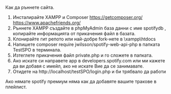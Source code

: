 
Как да ръннете сайта.
1. Инсталирайте XAMPP и Composer
  https://getcomposer.org/
  https://www.apachefriends.org/
2. Ръннете XAMPP създайте в phpMyAdmin база данни с име spotifydb , копирайте информацията от прикачения файл в базата.
3. Клонирайте гит репото или най-добре fork-нете в \xampp\htdocs
3. Напишете composer require jwilsson/spotify-web-api-php в папката TestSPO в терминала.
4. Изтеглете прикачения файл private.php и го сложете в папката.
5. Ако искате си направете аpp в developers.spotify.com или ми кажете да ви добавя с имейл, ако не искате Вие да се занимавате.
6. Отидете на http://localhost/testSPO/login.php и би трябвало да работи


Ако нямате spotify премиум няма как да добавяте вашите тракове в плейлист.
